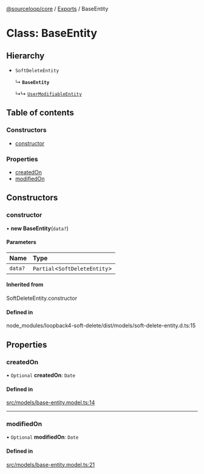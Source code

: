 [@sourceloop/core](../README.md) / [Exports](../modules.md) / BaseEntity

# Class: BaseEntity

## Hierarchy

- `SoftDeleteEntity`

  ↳ **`BaseEntity`**

  ↳↳ [`UserModifiableEntity`](UserModifiableEntity.md)

## Table of contents

### Constructors

- [constructor](BaseEntity.md#constructor)

### Properties

- [createdOn](BaseEntity.md#createdon)
- [modifiedOn](BaseEntity.md#modifiedon)

## Constructors

### constructor

• **new BaseEntity**(`data?`)

#### Parameters

| Name | Type |
| :------ | :------ |
| `data?` | `Partial`<`SoftDeleteEntity`\> |

#### Inherited from

SoftDeleteEntity.constructor

#### Defined in

node_modules/loopback4-soft-delete/dist/models/soft-delete-entity.d.ts:15

## Properties

### createdOn

• `Optional` **createdOn**: `Date`

#### Defined in

[src/models/base-entity.model.ts:14](https://github.com/codeweb05/repo1/blob/a4cf318/packages/core/src/models/base-entity.model.ts#L14)

___

### modifiedOn

• `Optional` **modifiedOn**: `Date`

#### Defined in

[src/models/base-entity.model.ts:21](https://github.com/codeweb05/repo1/blob/a4cf318/packages/core/src/models/base-entity.model.ts#L21)
